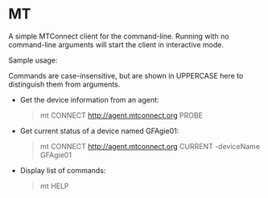 # MT

A simple MTConnect client for the command-line. Running with no command-line arguments will start the client in interactive mode.

Sample usage:

Commands are case-insensitive, but are shown in UPPERCASE here to distinguish them from arguments.

- Get the device information from an agent:
  > mt CONNECT http://agent.mtconnect.org PROBE

- Get current status of a device named GFAgie01:
  > mt CONNECT http://agent.mtconnect.org CURRENT -deviceName GFAgie01

- Display list of commands:
  > mt HELP
  

